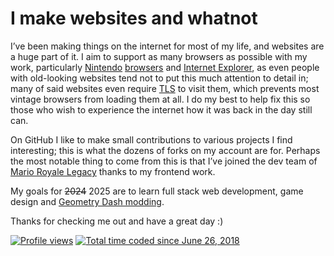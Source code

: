 # I make websites and whatnot
I’ve been making things on the internet for most of my life, and websites are a huge part of it. I aim to support as many browsers as possible with my work, particularly [Nint](http://wikipedia.org/wiki/Nintendo_DS_Browser)[endo](http://dsibrew.org/wiki/Nintendo_DSi_Browser) [brow](http://wiibrew.org/wiki/Internet_Channel)[sers](http://3dbrew.org/wiki/Internet_Browser) and [Internet Explorer](http://files.catbox.moe/lu4zu6.jpg), as even people with old-looking websites tend not to put this much attention to detail in; many of said websites even require [TLS](http://wikipedia.org/wiki/Transport_Layer_Security) to visit them, which prevents most vintage browsers from loading them at all. I do my best to help fix this so those who wish to experience the internet how it was back in the day still can.

On GitHub I like to make small contributions to various projects I find interesting; this is what the dozens of forks on my account are for. Perhaps the most notable thing to come from this is that I’ve joined the dev team of [Mario Royale Legacy](http://marioroyale.com) thanks to my frontend work.

My goals for ~~2024~~ 2025 are to learn full stack web development, game design and [Geometry Dash modding](http://geode-sdk.org).

Thanks for checking me out and have a great day :)

[![Profile views](http://komarev.com/ghpvc/?username=Nightcaat&color=ea953e)](http://github.com/antonkomarev/github-profile-views-counter) [![Total time coded since June 26, 2018](http://wakatime.com/badge/user/035a512a-f795-402c-ae4d-3d6f54b8356b.svg)](http://wakatime.com/@Nightcat)